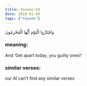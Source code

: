 ```yaml
---
title: Yaseen:59
date: 2010-01-09
tags: ["Yaseen"]
---
```

وَامْتَازُوا الْيَوْمَ أَيُّهَا الْمُجْرِمُونَ
### meaning: 
And ‘Get apart today, you guilty ones!’
### similar verses: 

our AI can't find any similar verses




